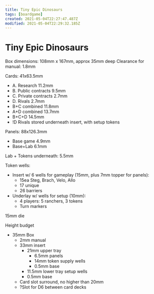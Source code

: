 ```yaml
---
title: Tiny Epic Dinosaurs
tags: [boardgame]
created: 2021-05-04T22:27:47.487Z
modified: 2021-05-04T22:29:32.185Z
---
```


# Tiny Epic Dinosaurs

Box dimensions: 108mm x 167mm, approx 35mm deep
Clearance for manual: 1.8mm

Cards: 41x63.5mm
- A. Research 11.2mm
- B. Public contracts 9.5mm
- C. Private contracts 2.7mm
- D. Rivals 2.7mm
- B+C combined 11.8mm
- A+D combined 13.7mm
- B+C+D 14.5mm
- !D Rivals stored underneath insert, with setup tokens

Panels: 88x126.3mm
- Base game 4.9mm
- Base+Lab 6.1mm

Lab + Tokens underneath: 5.5mm

Token wells:
- Insert w/ 6 wells for gameplay (15mm, plus 7mm topper for panels):
    - 15ea Steg, Brach, Velo, Allo
    - 17 unique
    - 26 barriers
- Underlay w/ wells for setup (10mm):
    - 4 players: 5 ranchers, 3 tokens
    - Turn markers

15mm die


Height budget
- 35mm Box
    - 2mm manual
    - 33mm insert
        - 21mm upper tray
            - 6.5mm panels
            - 14mm token supply wells
            - 0.5mm base
        - 11.5mm lower tray setup wells
        - 0.5mm base
    - Card slot surround, no higher than 20mm
    - ?Slot for D6 between card decks

